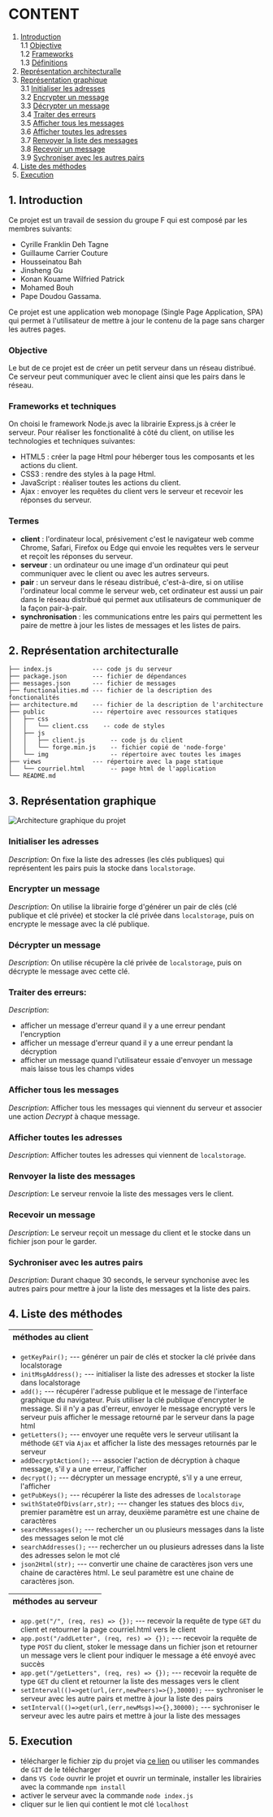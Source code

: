 # CONTENT
1. [Introduction](#1-introduction)  
     1.1 [Objective](#objective)  
     1.2 [Frameworks](#frameworks-et-techniques)  
     1.3 [Définitions](#termes)  
2. [Représentation architecturalle](#2-représentation-architecturalle) 
3. [Représentation graphique](#3-représentation-graphique)  
     3.1 [Initialiser les adresses](#initialiser-les-adresses)  
     3.2 [Encrypter un message](#encrypter-un-message)  
     3.3 [Décrypter un message](#décrypter-un-message)  
	 3.4 [Traiter des erreurs](#traiter-des-erreurs)  
     3.5 [Afficher tous les messages](#afficher-tous-les-messages)  
     3.6 [Afficher toutes les adresses](#afficher-toutes-les-adresses)    
     3.7 [Renvoyer la liste des messages](#renvoyer-la-liste-des-messages)  
     3.8 [Recevoir un message](#recevoir-un-message)  
     3.9 [Sychroniser avec les autres pairs](#sychroniser-avec-les-autres-pairs)  
4. [Liste des méthodes](#4-liste-des-méthodes) 
5. [Execution](#5-execution) 

## 1. Introduction
Ce projet est un travail de session du groupe F qui est composé par les membres suivants:  
- Cyrille Franklin Deh Tagne
- Guillaume Carrier Couture
- Housseinatou Bah
- Jinsheng Gu
- Konan Kouame Wilfried Patrick
- Mohamed Bouh
- Pape Doudou Gassama. 

Ce projet est une application web monopage (Single Page Application, SPA) qui permet à l'utilisateur de mettre à jour le contenu de la page sans charger les autres pages.  


### Objective
Le but de ce projet est de créer un petit serveur dans un réseau distribué. Ce serveur peut communiquer avec le client ainsi que les pairs dans le réseau.   

### Frameworks et techniques
On choisi le framework Node.js avec la librairie Express.js à créer le serveur. Pour réaliser les fonctionalité à côté du client, on utilise les technologies et techniques suivantes:  
- HTML5 : créer la page Html pour héberger tous les composants et les actions du client.
- CSS3 : rendre des styles à la page Html.
- JavaScript : réaliser toutes les actions du client.  
- Ajax : envoyer les requêtes du client vers le serveur et recevoir les réponses du serveur.

### Termes
- **client** : l'ordinateur local, présivement c'est le navigateur web comme Chrome, Safari, Firefox ou Edge qui envoie les requêtes vers le serveur et reçoit les réponses du serveur.
- **serveur** : un ordinateur ou une image d'un ordinateur qui peut communiquer avec le client ou avec les autres serveurs.
- **pair** : un serveur dans le réseau distribué, c'est-à-dire, si on utilise l'ordinateur local comme le serveur web, cet ordinateur est aussi un pair dans le réseau distribué qui permet aux utilisateurs de communiquer de la façon pair-à-pair.
- **synchronisation** : les communications entre les pairs qui permettent les paire de mettre à jour les listes de messages et les listes de pairs.

## 2. Représentation architecturalle

	├── index.js           --- code js du serveur
	├── package.json       --- fichier de dépendances
	├── messages.json      --- fichier de messages
	├── functionalities.md --- fichier de la description des fonctionalités
	├── architecture.md    --- fichier de la description de l'architecture
	├── public             --- répertoire avec ressources statiques
	│   ├── css
	│   │   └── client.css    -- code de styles
	│   ├── js
	│   │   ├── client.js       -- code js du client
	│   │   └── forge.min.js    -- fichier copié de 'node-forge'
	│   └── img                 -- répertoire avec toutes les images
	├── views              --- répertoire avec la page statique
	│   └── courriel.html       -- page html de l'application 
	└── README.md
     
## 3. Représentation graphique

![Architecture graphique du projet](public/img/architeture.png "Architecture graphique du projet")

### Initialiser les adresses
*Description*: On fixe la liste des adresses (les clés publiques) qui représentent les pairs puis la stocke dans `localstorage`.

### Encrypter un message
*Description*: On utilise la librairie forge d'générer un pair de clés (clé publique et clé privée) et stocker la clé privée dans `localstorage`, puis on encrypte le message avec la clé publique.

### Décrypter un message
*Description*: On utilise récupère la clé privée de `localstorage`, puis on décrypte le message avec cette clé.

### Traiter des erreurs: 
*Description*: 
- afficher un message d'erreur quand il y a une erreur pendant l'encryption
- afficher un message d'erreur quand il y a une erreur pendant la décryption
- afficher un message quand l'utilisateur essaie d'envoyer un message mais laisse tous les champs vides

### Afficher tous les messages
*Description*: Afficher tous les messages qui viennent du serveur et associer une action *Decrypt* à chaque message.

### Afficher toutes les adresses
*Description*: Afficher toutes les adresses qui viennent de `localstorage`.

### Renvoyer la liste des messages
*Description*: Le serveur renvoie la liste des messages vers le client.

### Recevoir un message
*Description*: Le serveur reçoit un message du client et le stocke dans un fichier json pour le garder.

### Sychroniser avec les autres pairs
*Description*: Durant chaque 30 seconds, le serveur synchonise avec les autres pairs pour mettre à jour la liste des messages et la liste des pairs.

## 4. Liste des méthodes

| méthodes au client |
| :-------------: |
- `getKeyPair();`      --- générer un pair de clés et stocker la clé privée dans localstorage
- `initMsgAddress();`     --- initialiser la liste des adresses et stocker la liste dans localstorage
- `add();`   --- récupérer l'adresse publique et le message de l'interface graphique du navigateur. Puis utiliser la clé publique d'encrypter le message. Si il n'y a pas d'erreur, envoyer le message encrypté vers le serveur puis afficher le message retourné par le serveur dans la page html
- `getLetters();` --- envoyer une requête vers le serveur utilisant la méthode `GET` via `Ajax` et afficher la liste des messages retournés par le serveur
- `addDecryptAction();`  --- associer l'action de décryption à chaque message, s'il y a une erreur, l'afficher
- `decrypt();`     --- décrypter un message encrypté, s'il y a une erreur, l'afficher
- `getPubKeys();`  --- récupérer la liste des adresses de `localstorage`
- `swithStateOfDivs(arr,str);` --- changer les statues des blocs `div`, premier paramètre est un array, deuxième paramètre est une chaine de caractères
- `searchMessages();` --- rechercher un ou plusieurs messages dans la liste des messages selon le mot clé
- `searchAddresses();` --- rechercher un ou plusieurs adresses dans la liste des adresses selon le mot clé
- `json2Html(str);`  --- convertir une chaine de caractères json vers une chaine de caractères html. Le seul paramètre est une chaine de caractères json.

| méthodes au serveur |
| :-------------: |
- `app.get("/", (req, res) => {});`  --- recevoir la requête de type `GET` du client et retourner la page courriel.html vers le client
- `app.post("/addLetter", (req, res) => {});` --- recevoir la requête de type `POST` du client, stoker le message dans un fichier json et retourner un message vers le client pour indiquer le message a été envoyé avec succès
- `app.get("/getLetters", (req, res) => {});`  --- recevoir la requête de type `GET` du client et retourner la liste des messages vers le client
- `setInterval(()=>get(url,(err,newPeers)=>{},30000);` --- sychroniser le serveur avec les autre pairs et mettre à jour la liste des pairs
- `setInterval(()=>get(url,(err,newMsgs)=>{},30000);` --- sychroniser le serveur avec les autre pairs et mettre à jour la liste des messages

## 5. Execution
- télécharger le fichier zip du projet via [ce lien](https://github.com/jason-js-gu/uqo-tech-internet-projet2) ou utiliser les commandes de `GIT` de le télécharger
- dans `VS Code` ouvrir le projet et ouvrir un terminale, installer les librairies avec la commande `npm install`
- activer le serveur avec la commande `node index.js`
- cliquer sur le lien qui contient le mot clé `localhost`
